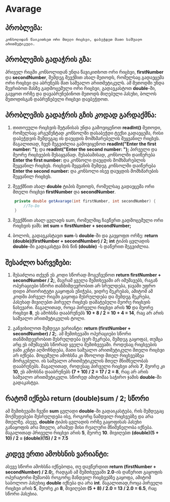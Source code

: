 # Avarage

## პრობლემა:

	კონსოლიდან წაიკითხეთ ორი მთელი რიცხვი, დაბეჭდეთ მათი საშუალო არითმეტიკული.

## პრობლემის გადაჭრის გზა:

პრიველ რიგში კონსოლიდან უნდა წავიკითხოთ ორი რიცხვი, **firstNumber** და **secondNumber**, შემდეგ შევქმით ახალ მეთოდს, რომელსაც გადაეცემა ორი რიცხვი და აბრუნებს მათ საშუალო არითმეტიკულს. ამ მეთოდში უნდა შევრიბოთ მასზე გადმოცემული ორი რიცხვი, გადავკასტოთ **double**-ში, გავყოთ ორზე და დავაბრუნებინოთ მეთოდს მიღებული პასუხი, ბოლოს მეთოდისგან დაბრუნებული რიცხვი დავბეჭდოთ.

## პრობლემის გადაჭრის გზის კოდად გარდაქმნა:

1. თითოეული რიცხვის შეტანისას უნდა გამოვიყენოთ **readInt()** მეთოდი, რომელსაც არგუმენტად კონსოლში დასაბეჭდი ტექსი გადაეცემა, რისი დაბეჭდვის შემდეგაც ის დაუცდის მომხმარებელის შეყვანილ რიცხვს. მაგალითად, ჩვენ შეგვიძლია გამოვიყენოთ **readInt("Enter the first number: ");** და **readInt("Enter the second number: ");** პირველი და მეორე რიცხვების შესაყვანად. შესაბამისად, კონსოლში დაიწერება **Enter the first number:** და კონსოლი დაუცდის მომხმარებლის შეყვანილ რიცხვს. რიცხვის შეყვანის შემდეგ კონსოლში დაიწერება **Enter the second number:** და კონსოლი ისევ დაუცდის მომხმარების შეყვანილ რიცხვს.

2. შევქმნით ახალ **double** ტიპის მეთოდს, რომელსაც გადაეცემა ორი მთელი რიცხვი **firstNumber** და **secondNumber**. 
```java	
	private double getAvarage(int firstNumber, int secondNumber) {
 		//To-Do
 	}
```
 
3. შევქმნით ახალ ცვლადს sum, რომელშიც ჩავწერთ გადმოცემული ორი რიცხვის ჯამს: 
	**int sum = firstNumber + secondNumber;** 

4. ბოლოს, გადავკასტავთ **sum**-ს **double**-ში და გავყოფთ ორზე:
	**return (double)(firstNumber + secondNumber) / 2;**
**int** ტიპის ცვლადის **double**-ში გადაკასტვა მის წინ **(double)** -ს დაწერით შეგვიძლია.

## შესაძლო ხარვეზები:
1. შესაძლოა თქვენ ეს კოდი სწორად მოგეჩვენოთ **return firstNumber + secondNumber / 2;**, მაგრამ ყველა შემთხევაში არ იმუშავებს, რაგან ოპერაციები სწორი თანმიმდევრობით არ სრულდება, ჯავაში უფრო დიდი პრიორიტეტი გაყოფას ენიჭება, ვიდრე შეკრებას, ამიტომ ამ კოდში პირველ რიგში გაყოფა შესრულდება და შემდეგ შეკრება, პასუხად მივიღებთ პირველ რიცხვს დამატებული მეორე რიცხვის ნახევარი. მაგალითად, როცა პირველი რიცხვი არის **10** და მეორე რიცხვი **8**, ეს ამოხსნა დააბრუნებს **10 + 8 / 2 = 10 + 4 = 14**, რაც არ არის საშუალო არითმეტიკულის ტოლი.

2. განვიხილოთ შემდეგი ვარიანტი: **return (firstNumber + secondNumber) / 2;**. ამ შემთხევაში ოპერაციები სწორი თანმიმდევრობით შესრულდება (ჯერ შეკრება, შემდეგ გაყოფა), თუმცა არც ეს იმუშავებს სწორად ყველა შემთხვევაში. როდესაც რიცხვების ჯამი კენტი აღმოჩნდება, მათი საშუალო არითმეტიკული მთელი რიცხვი არ იქნება. მოცემული ამოხსნა კი მხოლოდ მთელ რიცხვებზეა მორგებული. ის საშუალო არითმეტიკულის მთელ მნიშნელობას დააბრუნებს. მაგალითად, როდესაც პირველი რიცხვი არის **7**, მეორე კი **10**, ეს ამოხსნა დააბრუნებს **(7 + 10) / 2 = 17 / 2 = 8**, რაც არ არის საშუალო არითმეტიკული. სწორედ ამიტომაა საჭირო ჯამის **double**-ში გადაკასტვა.

## რატომ იქნება return (double)sum / 2; სწორი
ამ შემთხევაში ჩვენი **sum** ცვლადი **double**-ში გადაიკასტება, რის შემდეგაც მოქმედებები შესრულდება ისე, როგორც ნამდვილ რიცხვებზე და არა მთელზე. ასევე, **double** ტიპის ცვლადის ორზე გაყოფისას პასუხი განაყოფის არა მთელი, არამედ მისი რეალური მნიშვნელობა იქნება. მაგალითად პრიველი რიცხვი არის **5**, მეორე **10**. მივიღებთ **(double)(5 + 10) / 2 = (double)(15) / 2 = 7.5**


## კიდევ ერთი ამოხსნის ვარიანტი:
ასევე სწორი ამოხსნა იქნებოდა, თუ დავწერდით **return (firstNumber + secondNumber) / 2.0;**, რადგან ამ შემთხვევაში **2.0**-ის დაწერით გაყოფის ოპერატორი მუშაობს როგორც მანდვილ რიცხვებზე გაყოფა, ამიტომ საბოლოო პასუხიც **double** იქნება და არა **int**. მაგალითად,როცა პირველი რიცხვი არის **5**, მეორე კი **8**, მივიღებთ **(5 + 8) / 2.0 = 13 / 2.0 = 6.5**, რაც სწორი პასუხია.
